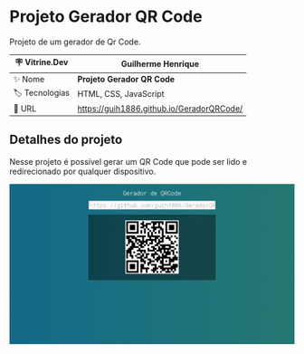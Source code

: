 # Projeto Gerador QR Code

Projeto de um gerador de Qr Code.

| :placard: Vitrine.Dev |    Guilherme Henrique    |
| -------------  | --- |
| :sparkles: Nome        | **Projeto Gerador QR Code**
| :label: Tecnologias | HTML, CSS, JavaScript
| :rocket: URL         | https://guih1886.github.io/GeradorQRCode/

## Detalhes do projeto

Nesse projeto é possível gerar um QR Code que pode ser lido e redirecionado por qualquer dispositivo.

<!-- Inserir imagem com a #vitrinedev ao final do link -->
![](https://github.com/guih1886/GeradorQRCode/blob/main/assets/geradorQrCode.png#vitrinedev)
